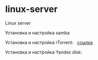 # linux-server
Linux server

Установка и настройка samba

Установка и настройка rTorrent: &nbsp; [ссылка](https://github.com/Vulong-development/linux-server/tree/master/rTorrent)

Установка и настройка Yandex disk:

